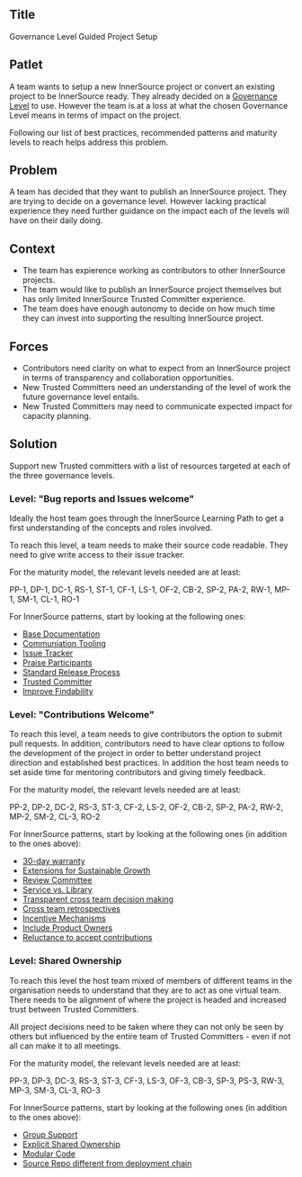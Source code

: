 ## Title

Governance Level Guided Project Setup

## Patlet

A team wants to setup a new InnerSource project or convert an existing project to be InnerSource ready. They already decided on a [Governance Level](https://github.com/InnerSourceCommons/InnerSourcePatterns/blob/main/patterns/1-initial/governance-levels.md) to use. However the team is at a loss at what the chosen Governance Level means in terms of impact on the project.

Following our list of best practices, recommended patterns and maturity levels to reach helps address this problem.

## Problem

A team has decided that they want to publish an InnerSource project. They are trying to decide on a governance level. However lacking practical experience they need further guidance on the impact each of the levels will have on their daily doing.

## Context

- The team has expierence working as contributors to other InnerSource projects.
- The team would like to publish an InnerSource project themselves but has only limited InnerSource Trusted Committer experience.
- The team does have enough autonomy to decide on how much time they can invest into supporting the resulting InnerSource project.

## Forces

- Contributors need clarity on what to expect from an InnerSource project in terms of transparency and collaboration opportunities.
- New Trusted Committers need an understanding of the level of work the future governance level entails.
- New Trusted Committers may need to communicate expected impact for capacity planning.

## Solution

Support new Trusted committers with a list of resources targeted at each of the three governance levels.

### Level: "Bug reports and Issues welcome"

Ideally the host team goes through the InnerSource Learning Path to get a first understanding of the concepts and roles involved.

To reach this level, a team needs to make their source code readable. They need to give write access to their issue tracker.

For the maturity model, the relevant levels needed are at least:

PP-1, DP-1, DC-1, RS-1, ST-1, CF-1, LS-1, OF-2, CB-2, SP-2, PA-2, RW-1, MP-1, SM-1, CL-1, RO-1

For InnerSource patterns, start by looking at the following ones:

* [Base Documentation](../2-structured/base-documentation.md)
* [Communiation Tooling](../2-structured/communication-tooling.md)
* [Issue Tracker](../2-structured/issue-tracker.md)
* [Praise Participants](../2-structured/praise-participants.md)
* [Standard Release Process](../2-structured/release-process.md)
* [Trusted Committer](../2-structured/trusted-committer.md)
* [Improve Findability](../1-initial/improve-findability.md)


### Level: "Contributions Welcome"

To reach this level, a team needs to give contributors the option to submit pull requests. In addition, contributors need to have clear options to follow the development of the project in order to better understand project direction and established best practices. In addition the host team needs to set aside time for mentoring contributors and giving timely feedback.

For the maturity model, the relevant levels needed are at least:

PP-2, DP-2, DC-2, RS-3, ST-3, CF-2, LS-2, OF-2, CB-2, SP-2, PA-2, RW-2, MP-2, SM-2, CL-3, RO-2

For InnerSource patterns, start by looking at the following ones (in addition to the ones above):

* [30-day warranty](https://github.com/InnerSourceCommons/InnerSourcePatterns/blob/main/patterns/2-structured/30-day-warranty.md)
* [Extensions for Sustainable Growth](https://github.com/InnerSourceCommons/InnerSourcePatterns/blob/main/patterns/2-structured/extensions-for-sustainable-growth.md)
* [Review Committee](https://github.com/InnerSourceCommons/InnerSourcePatterns/blob/main/patterns/2-structured/review-committee.md)
* [Service vs. Library](https://github.com/InnerSourceCommons/InnerSourcePatterns/blob/main/patterns/2-structured/service-vs-library.md)
* [Transparent cross team decision making](https://github.com/InnerSourceCommons/InnerSourcePatterns/blob/main/patterns/2-structured/transparent-cross-team-decision-making-using-rfcs.md)
* [Cross team retrospectives](https://github.com/InnerSourceCommons/InnerSourcePatterns/blob/main/patterns/1-initial/cross-team-retrospectives.md)
* [Incentive Mechanisms](https://github.com/InnerSourceCommons/InnerSourcePatterns/blob/main/patterns/1-initial/incentive-mechanisms-for-voluntary-contribution.md)
* [Include Product Owners](https://github.com/InnerSourceCommons/InnerSourcePatterns/blob/main/patterns/1-initial/include-product-owners.md)
* [Reluctance to accept contributions](https://github.com/InnerSourceCommons/InnerSourcePatterns/blob/main/patterns/1-initial/reluctance-to-accept-contributions.md)

### Level: Shared Ownership

To reach this level the host team mixed of members of different teams in the organisation needs to understand that they are to act as one virtual team. There needs to be alignment of where the project is headed and increased trust between Trusted Committers.

All project decisions need to be taken where they can not only be seen by others but influenced by the entire team of Trusted Committers - even if not all can make it to all meetings.

For the maturity model, the relevant levels needed are at least:

PP-3, DP-3, DC-3, RS-3, ST-3, CF-3, LS-3, OF-3, CB-3, SP-3, PS-3, RW-3, MP-3, SM-3, CL-3, RO-3

For InnerSource patterns, start by looking at the following ones (in addition to the ones above):

* [Group Support](https://github.com/InnerSourceCommons/InnerSourcePatterns/blob/main/patterns/2-structured/group-support.md)
* [Explicit Shared Ownership](https://github.com/InnerSourceCommons/InnerSourcePatterns/blob/main/patterns/1-initial/explicit-shared-ownership.md)
* [Modular Code](https://github.com/InnerSourceCommons/InnerSourcePatterns/blob/main/patterns/1-initial/modular-code.md)
* [Source Repo different from deployment chain](https://github.com/InnerSourceCommons/InnerSourcePatterns/blob/main/patterns/1-initial/shared-code-repo-different-from-build-repo.md)
